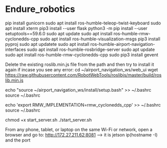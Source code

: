 # Endure_robotics


pip install gunicorn
sudo apt install ros-humble-teleop-twist-keyboard
sudo apt install xterm
pip3 install --user flask
python3 -m pip install --user setuptools==59.6.0
sudo apt update
sudo apt install ros-humble-rmw-cyclonedds-cpp
sudo apt install ros-humble-visualization-msgs
pip3 install pyproj
sudo apt updatete
sudo apt install ros-humble-airport-navigation-interfaces
sudo apt install ros-humble-rosbridge-server
sudo apt update
sudo apt install ros-humble-rmw-cyclonedds-cpp
sudo pip3 install gevent


Delete the existing roslib.min.js file from the path and then try to install it again if incase you see any error:
cd ~/airport_navigation_ws/web_ui
wget https://raw.githubusercontent.com/RobotWebTools/roslibjs/master/build/roslib.min.js

echo "source ~/airport_navigation_ws/install/setup.bash" >> ~/.bashrc
source ~/.bashrc

echo 'export RMW_IMPLEMENTATION=rmw_cyclonedds_cpp' >> ~/.bashrc
source ~/.bashrc

chmod +x start_server.sh
./start_server.sh

From any phone, tablet, or laptop on the same Wi-Fi or network, 
open a browser and go to: http://172.27.211.62:8081  --> it is jetson ip(hostname -I) and the port

